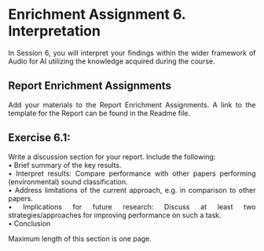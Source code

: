 # Enrichment Assignment 6. Interpretation

<p align = "justify">In Session 6, you will interpret your findings within the wider framework of Audio for AI utilizing the knowledge acquired during the course. 

## Report Enrichment Assignments 

<p align = "justify">Add your materials to the Report Enrichment Assignments. A link to the template for the Report can be found in the Readme file. 

## Exercise 6.1:
<p align = "justify">Write a discussion section for your report. Include the following:
<br>
•	Brief summary of the key results. 
<br>
•	Interpret results: Compare performance with other papers performing (environmental) sound classification. 
<br>
•	Address limitations of the current approach, e.g. in comparison to other papers. 
<br>
• Implications for future research: Discuss at least two strategies/approaches for improving performance on such a task.
<br> 
•	Conclusion

<p align = "justify">Maximum length of this section is one page. 
